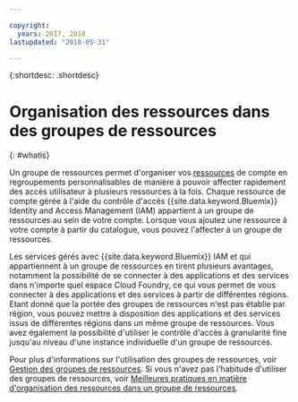 ```yaml
---

copyright:
  years: 2017, 2018
lastupdated: "2018-05-31"

---
```


{:shortdesc: .shortdesc}

# Organisation des ressources dans des groupes de ressources
{: #whatis}

Un groupe de ressources permet d'organiser vos [ressources](/docs/resources/acct_resources.html#resource) de compte en regroupements personnalisables de manière à pouvoir affecter rapidement des accès utilisateur à plusieurs ressources à la fois. Chaque ressource de compte gérée à l'aide du contrôle d'accès {{site.data.keyword.Bluemix}} Identity and Access Management (IAM) appartient à un groupe de ressources au sein de votre compte. Lorsque vous ajoutez une ressource à votre compte à partir du catalogue, vous pouvez l'affecter à un groupe de ressources.

Les services gérés avec {{site.data.keyword.Bluemix}} IAM et qui appartiennent à un groupe de ressources en tirent plusieurs avantages, notamment la possibilité de se connecter à des applications et des services dans n'importe quel espace Cloud Foundry, ce qui vous permet de vous connecter à des applications et des services à partir de différentes régions. Etant donné que la portée des groupes de ressources n'est pas établie par région, vous pouvez mettre à disposition des applications et des services issus de différentes régions dans un même groupe de ressources. Vous avez également la possibilité d'utiliser le contrôle d'accès à granularité fine jusqu'au niveau d'une instance individuelle d'un groupe de ressources.

Pour plus d'informations sur l'utilisation des groupes de ressources, voir [Gestion des groupes de ressources](/docs/resources/resourcegroups.html). Si vous n'avez pas l'habitude d'utiliser des groupes de ressources, voir [Meilleures pratiques en matière d'organisation des ressources dans un groupe de ressources](/docs/resources/bestpractice_rgs.html#bp_resourcegroups).
